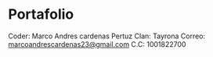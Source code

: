 # Portafolio

Coder: Marco Andres cardenas Pertuz
Clan: Tayrona
Correo: marcoandrescardenas23@gmail.com
C.C: 1001822700

